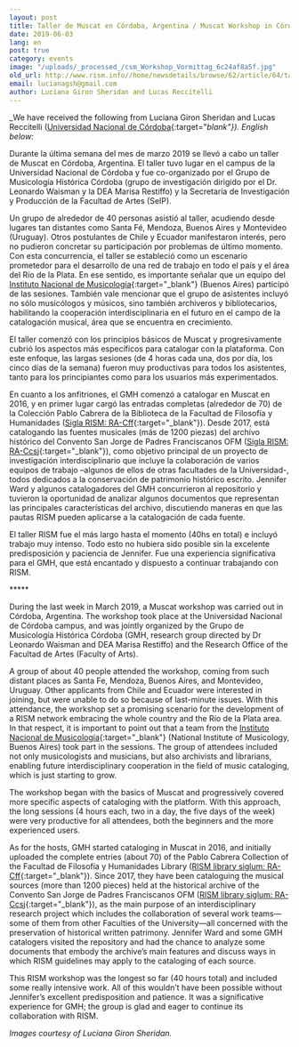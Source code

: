 ```yaml
---
layout: post
title: Taller de Muscat en Córdoba, Argentina / Muscat Workshop in Córdoba, Argentina
date: 2019-06-03
lang: en
post: true
category: events
image: "/uploads/_processed_/csm_Workshop_Vormittag_6c24af8a5f.jpg"
old_url: http://www.rism.info//home/newsdetails/browse/62/article/64/taller-de-muscat-en-cordoba-argentina-muscat-workshop-in-cordoba-argentina.html
email: lucianagsh@gmail.com
author: Luciana Giron Sheridan and Lucas Reccitelli
---
```



_We have received the following from Luciana Giron Sheridan and Lucas Reccitelli ([Universidad Nacional de Córdoba](https://www.unc.edu.ar/){:target="_blank"}). English below:_

Durante la última semana del mes de marzo 2019 se llevó a cabo un taller de Muscat en Córdoba, Argentina. El taller tuvo lugar en el campus de la Universidad Nacional de Córdoba y fue co-organizado por el Grupo de Musicología Histórica Córdoba (grupo de investigación dirigido por el Dr. Leonardo Waisman y la DEA Marisa Restiffo) y la Secretaría de Investigación y Producción de la Facultad de Artes (SeIP).

Un grupo de alrededor de 40 personas asistió al taller, acudiendo desde lugares tan distantes como Santa Fé, Mendoza, Buenos Aires y Montevideo (Uruguay). Otros postulantes de Chile y Ecuador manifestaron interés, pero no pudieron concretar su participación por problemas de último momento. Con esta concurrencia, el taller se estableció como un escenario prometedor para el desarrollo de una red de trabajo en todo el país y el área del Río de la Plata. En ese sentido, es importante señalar que un equipo del [Instituto Nacional de Musicología](https://inmcv.cultura.gob.ar/){:target="_blank"} (Buenos Aires) participó de las sesiones. También vale mencionar que el grupo de asistentes incluyó no sólo musicólogos y músicos, sino también archiveros y bibliotecarios, habilitando la cooperación interdisciplinaria en el futuro en el campo de la catalogación musical, área que se encuentra en crecimiento.

El taller comenzó con los principios básicos de Muscat y progresivamente cubrió los aspectos más específicos para catalogar con la plataforma. Con este enfoque, las largas sesiones (de 4 horas cada una, dos por día, los cinco días de la semana) fueron muy productivas para todos los asistentes, tanto para los principiantes como para los usuarios más experimentados.

En cuanto a los anfitriones, el GMH comenzó a catalogar en Muscat en 2016, y en primer lugar cargó las entradas completas (alrededor de 70) de la Colección Pablo Cabrera de la Biblioteca de la Facultad de Filosofía y Humanidades ([Sigla RISM: RA-Cff](https://opac.rism.info/search?View=rism&siglum=RA-Cff&Language=es){:target="_blank"}). Desde 2017, está catalogando las fuentes musicales (más de 1200 piezas) del archivo histórico del Convento San Jorge de Padres Franciscanos OFM ([Sigla RISM: RA-Ccsj](https://opac.rism.info/search?View=rism&siglum=RA-Ccsj&Language=es){:target="_blank"}), como objetivo principal de un proyecto de investigación interdisciplinario que incluye la colaboración de varios equipos de trabajo –algunos de ellos de otras facultades de la Universidad-, todos dedicados a la conservación de patrimonio histórico escrito. Jennifer Ward y algunos catalogadores del GMH concurrieron al repositorio y tuvieron la oportunidad de analizar algunos documentos que representan las principales características del archivo, discutiendo maneras en que las pautas RISM pueden aplicarse a la catalogación de cada fuente.

El taller RISM fue el más largo hasta el momento (40hs en total) e incluyó trabajo muy intenso. Todo esto no hubiera sido posible sin la excelente predisposición y paciencia de Jennifer. Fue una experiencia significativa para el GMH, que está encantado y dispuesto a continuar trabajando con RISM.


\*\*\*\*\*


During the last week in March 2019, a Muscat workshop was carried out in Córdoba, Argentina. The workshop took place at the Universidad Nacional de Córdoba campus, and was jointly organized by the Grupo de Musicología Histórica Córdoba (GMH, research group directed by Dr Leonardo Waisman and DEA Marisa Restiffo) and the Research Office of the Facultad de Artes (Faculty of Arts).

A group of about 40 people attended the workshop, coming from such distant places as Santa Fe, Mendoza, Buenos Aires, and Montevideo, Uruguay. Other applicants from Chile and Ecuador were interested in joining, but were unable to do so because of last-minute issues. With this attendance, the workshop set a promising scenario for the development of a RISM network embracing the whole country and the Río de la Plata area. In that respect, it is important to point out that a team from the [Instituto Nacional de Musicología](https://inmcv.cultura.gob.ar/){:target="_blank"} (National Institute of Musicology, Buenos Aires) took part in the sessions. The group of attendees included not only musicologists and musicians, but also archivists and librarians, enabling future interdisciplinary cooperation in the field of music cataloging, which is just starting to grow.

The workshop began with the basics of Muscat and progressively covered more specific aspects of cataloging with the platform. With this approach, the long sessions (4 hours each, two in a day, the five days of the week) were very productive for all attendees, both the beginners and the more experienced users.

As for the hosts, GMH started cataloging in Muscat in 2016, and initially uploaded the complete entries (about 70) of the Pablo Cabrera Collection of the Facultad de Filosofía y Humanidades Library ([RISM library siglum: RA-Cff](https://opac.rism.info/search?View=rism&siglum=RA-Cff&Language=es){:target="_blank"}). Since 2017, they have been cataloguing the musical sources (more than 1200 pieces) held at the historical archive of the Convento San Jorge de Padres Franciscanos OFM ([RISM library siglum: RA-Ccsj](https://opac.rism.info/search?View=rism&siglum=RA-Ccsj&Language=es){:target="_blank"}), as the main purpose of an interdisciplinary research project which includes the collaboration of several work teams—some of them from other Faculties of the University—all concerned with the preservation of historical written patrimony. Jennifer Ward and some GMH catalogers visited the repository and had the chance to analyze some documents that embody the archive’s main features and discuss ways in which RISM guidelines may apply to the cataloging of each source.

This RISM workshop was the longest so far (40 hours total) and included some really intensive work. All of this wouldn’t have been possible without Jennifer’s excellent predisposition and patience. It was a significative experience for GMH; the group is glad and eager to continue its collaboration with RISM.

_Images courtesy of Luciana Giron Sheridan._

<script type="text/javascript">var switchTo5x=true;</script><script type="text/javascript" src="http://w.sharethis.com/button/buttons.js"></script><script type="text/javascript">stLight.options({publisher: "9b601438-1ce1-49d8-bfd7-9cff5df54c17", doNotHash: false, doNotCopy: false, hashAddressBar: false});</script>